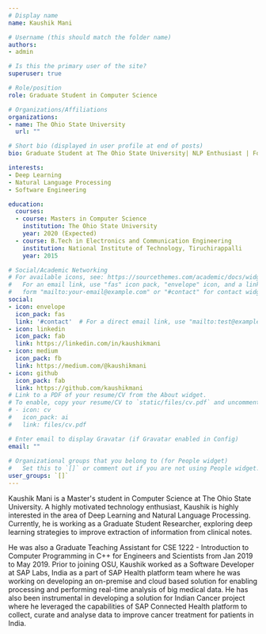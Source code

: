 ```yaml
---
# Display name
name: Kaushik Mani

# Username (this should match the folder name)
authors:
- admin

# Is this the primary user of the site?
superuser: true

# Role/position
role: Graduate Student in Computer Science

# Organizations/Affiliations
organizations:
- name: The Ohio State University
  url: ""

# Short bio (displayed in user profile at end of posts)
bio: Graduate Student at The Ohio State University| NLP Enthusiast | Former Developer at SAP

interests:
- Deep Learning
- Natural Language Processing
- Software Engineering

education:
  courses:
  - course: Masters in Computer Science
    institution: The Ohio State University
    year: 2020 (Expected)
  - course: B.Tech in Electronics and Communication Engineering
    institution: National Institute of Technology, Tiruchirappalli
    year: 2015

# Social/Academic Networking
# For available icons, see: https://sourcethemes.com/academic/docs/widgets/#icons
#   For an email link, use "fas" icon pack, "envelope" icon, and a link in the
#   form "mailto:your-email@example.com" or "#contact" for contact widget.
social:
- icon: envelope
  icon_pack: fas
  link: '#contact'  # For a direct email link, use "mailto:test@example.org".
- icon: linkedin
  icon_pack: fab
  link: https://linkedin.com/in/kaushikmani
- icon: medium
  icon_pack: fb
  link: https://medium.com/@kaushikmani
- icon: github
  icon_pack: fab
  link: https://github.com/kaushikmani
# Link to a PDF of your resume/CV from the About widget.
# To enable, copy your resume/CV to `static/files/cv.pdf` and uncomment the lines below.  
# - icon: cv
#   icon_pack: ai
#   link: files/cv.pdf

# Enter email to display Gravatar (if Gravatar enabled in Config)
email: ""
  
# Organizational groups that you belong to (for People widget)
#   Set this to `[]` or comment out if you are not using People widget.  
user_groups: `[]`
---
```


Kaushik Mani is a Master's student in Computer Science at The Ohio State University. A highly motivated technology enthusiast, Kaushik is highly interested in the area of Deep Learning and Natural Language Processing. Currently, he is working as a Graduate Student Researcher, exploring deep learning strategies to improve extraction of information from clinical notes.

He was also a Graduate Teaching Assistant for CSE 1222 - Introduction to Computer Programming in C++ for Engineers and Scientists from Jan 2019 to May 2019. Prior to joining OSU, Kaushik worked as a Software Developer at SAP Labs, India as a part of SAP Health platform team where he was working on developing an on-premise and cloud based solution for enabling processing and performing real-time analysis of big medical data. He has also been instrumental in developing a solution for Indian Cancer project where he leveraged the capabilities of SAP Connected Health platform to collect, curate and analyse data to improve cancer treatment for patients in India.
